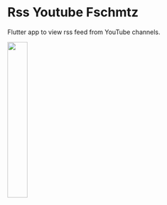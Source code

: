 # Rss Youtube Fschmtz

Flutter app to view rss feed from YouTube channels.


<img src="https://user-images.githubusercontent.com/21291813/118342925-072bc780-b4fc-11eb-995d-d9556e953548.png" width="30%"></img> 
